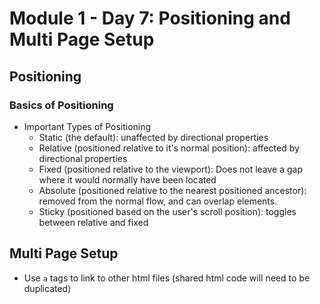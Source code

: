 # Module 1 - Day 7: Positioning and Multi Page Setup

## Positioning

### Basics of Positioning

-   Important Types of Positioning
    -   Static (the default): unaffected by directional properties
    -   Relative (positioned relative to it's normal position): affected by directional properties
    -   Fixed (positioned relative to the viewport): Does not leave a gap where it would normally have been located
    -   Absolute (positioned relative to the nearest positioned ancestor): removed from the normal flow, and can overlap elements.
    -   Sticky (positioned based on the user's scroll position): toggles between relative and fixed

## Multi Page Setup

-   Use `a` tags to link to other html files (shared html code will need to be duplicated)
